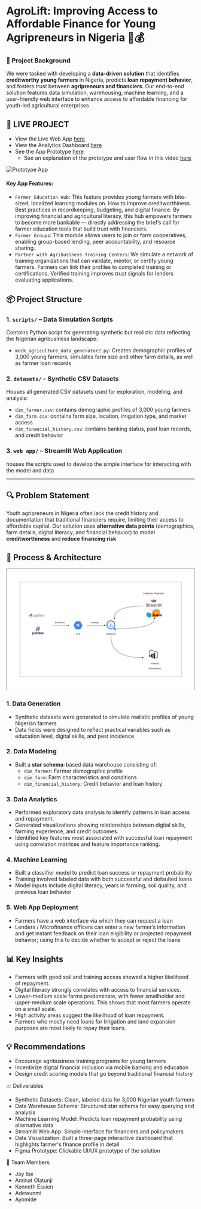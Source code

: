 # AgroLift: Improving Access to Affordable Finance for Young Agripreneurs in Nigeria 🌾💰

### 🌱 Project Background
We were tasked with developing a **data-driven solution** that identifies **creditworthy young farmers** in Nigeria, predicts **loan repayment behavior**, and fosters trust between **agripreneurs and financiers**. Our end-to-end solution features data simulation, warehousing, machine learning, and a user-friendly web interface to enhance access to affordable financing for youth-led agricultural enterprises

## 🚀 LIVE PROJECT

- View the Live Web App [here](https://team-rushhour.streamlit.app/)
- View the Analytics Dashboard [here](https://app.powerbi.com/view?r=eyJrIjoiY2NlYmIxN2ItMmRlYS00YzZjLWIxZWYtZTYxMGMzNzJhNzQ0IiwidCI6IjhkNzA3ZDY0LTgwNWYtNDM3OS1hOWQxLWU1M2VlNjE3YzBkYiJ9)
- See the App Prototype [here](https://www.figma.com/proto/vxUYmhgnXhS86z1Xllr8X0/Agrolift?page-id=1%3A2&node-id=4-1427&starting-point-node-id=4%3A1427&scaling=scale-down-width&content-scaling=fixed&t=KLhy1l7N9h82iPKV-1)
  - See an explanation of the prototype and user flow in this video [here](https://drive.google.com/file/d/1EPz3CU0YSPuKzaqWCH-fojtCulmEXX9k/view?usp=sharing)

![Prototype App](agrolift_prototype_demo.gif)

#### Key App Features:
- `Farmer Education Hub`: This feature provides young farmers with bite-sized, localized learning modules on. How to improve creditworthiness. Best practices in recordkeeping, budgeting, and digital finance. By improving financial and agricultural literacy, this hub empowers farmers to become more bankable — directly addressing the brief’s call for farmer education tools that build trust with financiers.
- `Farmer Groups`: This module allows users to join or form cooperatives, enabling group-based lending, peer accountability, and resource sharing.
- `Partner with Agribusiness Training Centers`: We simulate a network of training organizations that can validate, mentor, or certify young farmers. Farmers can link their profiles to completed training or certifications. Verified training improves trust signals for lenders evaluating applications.


## 📦 Project Structure

### 1. `scripts/` – Data Simulation Scripts
Contains Python script for generating synthetic but realistic data reflecting the Nigerian agribusiness landscape:
- `mock_agriculture_data_generator2.py`: Creates demographic profiles of 3,000 young farmers, simulates farm size and other farm details, as well as farmer loan records

### 2. `datasets/` – Synthetic CSV Datasets
Houses all generated CSV datasets used for exploration, modeling, and analysis:
- `dim_farmer.csv`: contains demographic profiles of 3,000 young farmers
- `dim_farm.csv`: contains farm size, location, irrigation type, and market access
- `dim_financial_history.csv`: contains banking status, past loan records, and credit behavior

### 3. `web app/` – Streamlit Web Application
houses the scripts used to develop the simple interface for interacting with the model and data

---

## 🔍 Problem Statement
Youth agripreneurs in Nigeria often lack the credit history and documentation that traditional financiers require, limiting their access to affordable capital. Our solution uses **alternative data points** (demographics, farm details, digital literacy, and financial behavior) to model **creditworthiness** and **reduce financing risk**


## 🔧 Process & Architecture

![Agripreneur Architecture](Architectural_view_of_solution.jpg)

### 1. Data Generation
- Synthetic datasets were generated to simulate realistic profiles of young Nigerian farmers
- Data fields were designed to reflect practical variables such as education level, digital skills, and pest incidence

### 2. Data Modeling
- Built a **star schema**-based data warehouse consisting of:
  - `dim_farmer`: Farmer demographic profile
  - `dim_farm`: Farm characteristics and conditions
  - `dim_financial_history`: Credit behavior and loan history

### 3. Data Analytics
   - Performed exploratory data analysis to identify patterns in loan access and repayment.  
   - Generated visualizations showing relationships between digital skills, farming experience, and credit outcomes.  
   - Identified key features most associated with successful loan repayment using correlation matrices and feature importance ranking.

### 4. Machine Learning
- Built a classifier model to predict loan success or repayment probability
- Training involved labeled data with both successful and defaulted loans
- Model inputs include digital literacy, years in farming, soil quality, and previous loan behavior

### 5. Web App Deployment
- Farmers have a web interface via which they can request a loan
- Lenders / Microfinance officers can enter a new farmer’s information and get instant feedback on their loan eligibility or projected repayment behavior; using this to decide whether to accept or reject the loans


## 📊 Key Insights
- Farmers with good soil and training access showed a higher likelihood of repayment.
- Digital literacy strongly correlates with access to financial services.
- Lower-medium scale farms predominate, with fewer smallholder and upper-medium scale operations. This shows that most farmers operate on a small scale.
- High activity areas suggest the likelihood of loan repayment.
- Farmers who mostly need loans for Irrigation and land expansion purposes are most likely to repay their loans.



## 💡 Recommendations
- Encourage agribusiness training programs for young farmers
- Incentivize digital financial inclusion via mobile banking and education
- Design credit scoring models that go beyond traditional financial history


📈 Deliverables
- Synthetic Datasets: Clean, labeled data for 3,000 Nigerian youth farmers
- Data Warehouse Schema:	Structured star schema for easy querying and analysis
- Machine Learning Model:	Predicts loan repayment probability using alternative data
- Streamlit Web App:	Simple interface for financiers and policymakers
- Data Visualization: Built a three-page interactive dashboard that highlights farmer's finance profile in detail
- Figma Prototype: Clickable UI/UX prototype of the solution

🤝 Team Members
- Joy Ibe
- Aminat Olatunji
- Kenneth Essien
- Adewunmi
- Ayomide
